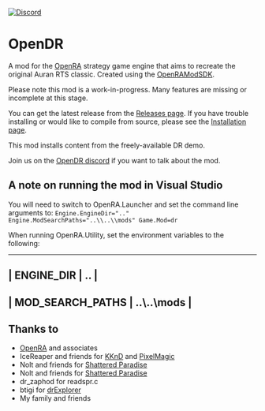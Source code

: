 [![Discord](https://img.shields.io/discord/102860784329052160.svg)](https://discord.gg/3MKcGSW)

# OpenDR

A mod for the [OpenRA](https://github.com/OpenRA/OpenRA) strategy game engine that aims to recreate the original Auran RTS classic. Created using the [OpenRAModSDK](https://github.com/OpenRA/OpenRAModSDK).

Please note this mod is a work-in-progress. Many features are missing or incomplete at this stage.

You can get the latest release from the [Releases page](https://github.com/drogoganor/OpenDR/releases). If you have trouble installing or would like to compile from source, please see the [Installation page](https://github.com/drogoganor/OpenDR/wiki/Installation).

This mod installs content from the freely-available DR demo.

Join us on the [OpenDR discord](https://discord.gg/3MKcGSW) if you want to talk about the mod.

## A note on running the mod in Visual Studio

You will need to switch to OpenRA.Launcher and set the command line arguments to: `Engine.EngineDir=".." Engine.ModSearchPaths="..\\..\\mods" Game.Mod=dr`

When running OpenRA.Utility, set the environment variables to the following:

----------------------------------
| ENGINE_DIR | .. |
-----------------------------------
| MOD_SEARCH_PATHS | ..\\..\\mods |
-----------------------------------

## Thanks to

* [OpenRA](http://www.openra.net/) and associates
* IceReaper and friends for [KKnD](https://www.kknd-game.com/) and [PixelMagic](https://eiveo.net/pixelmagic.html)
* Nolt and friends for [Shattered Paradise](https://www.moddb.com/mods/shattered-paradise/downloads)
* Nolt and friends for [Shattered Paradise](https://www.moddb.com/mods/shattered-paradise/downloads)
* dr_zaphod for readspr.c
* btigi for [drExplorer](https://github.com/btigi/drExplorer)
* My family and friends